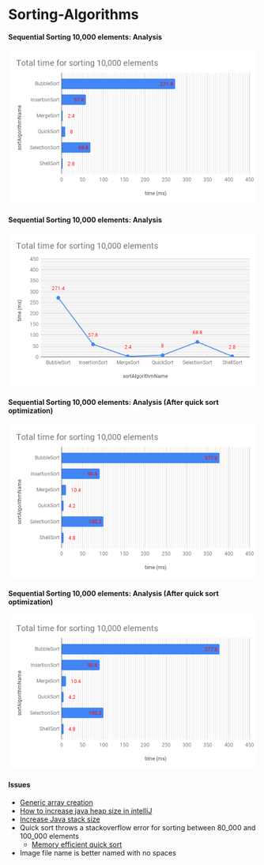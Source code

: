 # Sorting-Algorithms 

#### Sequential Sorting 10,000 elements: Analysis
![10,000 elements1](src/main/resources/10000-elements-sequential-1.png?raw=true)

#### Sequential Sorting 10,000 elements: Analysis
![10,000 elements2](src/main/resources/10000-elements-sequential-2.png?raw=true)


#### Sequential Sorting 10,000 elements: Analysis (After quick sort optimization)
![10,000 elements1](src/main/resources/10,000-elements-after-quick-sort-optimization-1.png?raw=true)

#### Sequential Sorting 10,000 elements: Analysis (After quick sort optimization)
![10,000 elements2](src/main/resources/10,000-elements-after-quick-sort-optimization-1.png?raw=true)

#### Issues
* [Generic array creation](https://stackoverflow.com/questions/7131652/generic-array-creation-error/23034391)
* [How to increase java heap size in intelliJ](https://www.jetbrains.com/help/idea/increasing-memory-heap.html)
* [Increase Java stack size](https://stackoverflow.com/questions/3700459/how-to-increase-the-java-stack-size)
* Quick sort throws a stackoverflow error for sorting between 80_000 and 100_000 elements
    * [Memory efficient quick sort](https://stackoverflow.com/questions/33884057/quick-sort-stackoverflow-error-for-large-arrays)
* Image file name is better named with no spaces
